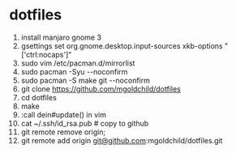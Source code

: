 # dotfiles

1. install manjaro gnome 3
1. gsettings set org.gnome.desktop.input-sources xkb-options "['ctrl:nocaps']" 
1. sudo vim /etc/pacman.d/mirrorlist
1. sudo pacman -Syu --noconfirm
1. sudo pacman -S make git --noconfirm
1. git clone https://github.com/mgoldchild/dotfiles
1. cd dotfiles
1. make
1. :call dein#update() in vim
1. cat ~/.ssh/id_rsa.pub # copy to github
1. git remote remove origin;
1. git remote add origin git@github.com:mgoldchild/dotfiles.git

